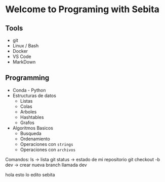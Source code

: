 # Welcome to Programing with Sebita

## Tools

 * git
 * Linux / Bash
 * Docker
 * VS Code
 * MarkDown

## Programming
 * Conda - Python
 * Estructuras de datos
   *  Listas
   *  Colas
   *  Arboles
   *  Hashtables
   *  Grafos
 * Algoritmos Basicos
   * Busqueda
   * Ordenamiento
   * Operaciones con `strings`
   * Operaciones con `archivos`
   


Comandos:
ls -> lista
git status -> estado de mi repositorio
git checkout -b dev -> crear nueva branch llamada dev

hola esto lo edito sebita
